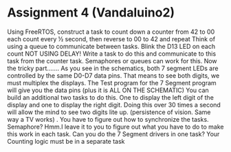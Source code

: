 # Assignment 4 (Vandaluino2)

Using FreeRTOS, construct a task to count down a counter from  42 to 00 each count every ½  second, then reverse to 00 to 42 and repeat   Think of using a queue to communicate between tasks.
Blink the D13 LED on each count NOT USING DELAY!   Write a task to do this and communicate to this task from the counter task.  Semaphores or queues can work for this.
Now the tricky part…….
As you see in the schematics, both 7 segment LEDs are controlled by the same D0-D7 data pins.  That means to see both digits, we must multiplex the displays.   The Test program for the 7 Segment program will give you the data pins (plus it is ALL ON THE SCHEMATIC)
You can build an additional two tasks to do this.  One to display the left digit of the display and one to display the right digit.   Doing this over 30 times a second will allow the mind to see two digits lite up. (persistence of vision.  Same way a TV works) .  You have to figure out how to synchronize the tasks.  Semaphore?  Hmm.I leave it to you to figure out what you have to do to make this work in each task.  Can you do the 7 Segment drivers in one task? Your Counting logic must be in a separate task
